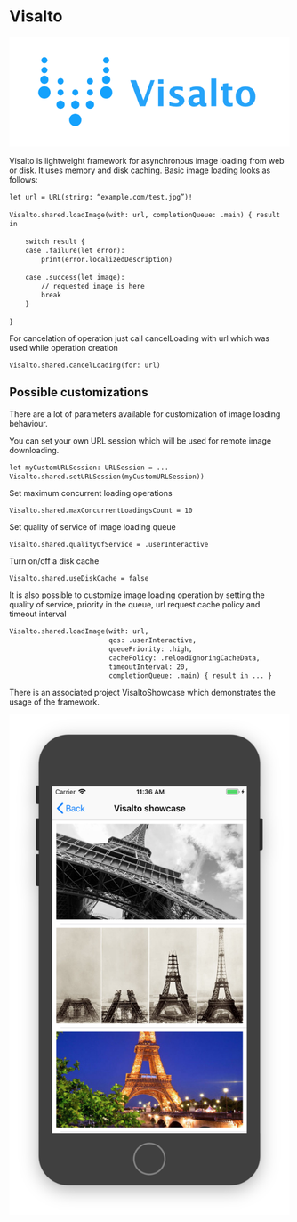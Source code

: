 # Visalto

![alt Visalto](Visalto/logo.png)

Visalto is lightweight framework for asynchronous image loading from web or disk. 
It uses memory and disk caching.
Basic image loading looks as follows:

```
let url = URL(string: “example.com/test.jpg”)!

Visalto.shared.loadImage(with: url, completionQueue: .main) { result in

    switch result {
    case .failure(let error):
        print(error.localizedDescription)

    case .success(let image):
        // requested image is here
        break
    }	

}
```

For cancelation of operation just call cancelLoading with url which was used while operation creation

```
Visalto.shared.cancelLoading(for: url)
```

## Possible customizations

There are a lot of parameters available for customization of image loading behaviour.

You can set your own URL session which will be used for remote image downloading.
```
let myCustomURLSession: URLSession = ...
Visalto.shared.setURLSession(myCustomURLSession))
```

Set maximum concurrent loading operations 

```
Visalto.shared.maxConcurrentLoadingsCount = 10
```

Set quality of service of image loading queue
```
Visalto.shared.qualityOfService = .userInteractive
```

Turn on/off a disk cache
```
Visalto.shared.useDiskCache = false
```

It is also possible to customize image loading operation by setting the quality of service, priority in the queue, url request cache policy and timeout interval
```
Visalto.shared.loadImage(with: url,
                         qos: .userInteractive,
                         queuePriority: .high,
                         cachePolicy: .reloadIgnoringCacheData,
                         timeoutInterval: 20,
                         completionQueue: .main) { result in ... }
```

There is an associated project VisaltoShowcase which demonstrates the usage of the framework.

![alt Visalto](Visalto/showcase.png)
